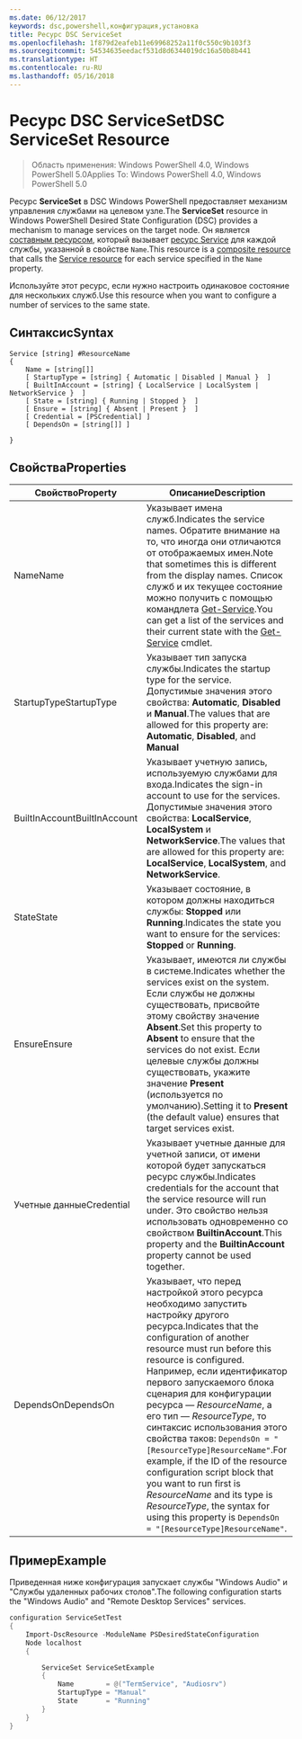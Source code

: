 ```yaml
---
ms.date: 06/12/2017
keywords: dsc,powershell,конфигурация,установка
title: Ресурс DSC ServiceSet
ms.openlocfilehash: 1f879d2eafeb11e69968252a11f0c550c9b103f3
ms.sourcegitcommit: 54534635eedacf531d8d6344019dc16a50b8b441
ms.translationtype: HT
ms.contentlocale: ru-RU
ms.lasthandoff: 05/16/2018
---
```

# <a name="dsc-serviceset-resource"></a><span data-ttu-id="1dd81-103">Ресурс DSC ServiceSet</span><span class="sxs-lookup"><span data-stu-id="1dd81-103">DSC ServiceSet Resource</span></span>

> <span data-ttu-id="1dd81-104">Область применения: Windows PowerShell 4.0, Windows PowerShell 5.0</span><span class="sxs-lookup"><span data-stu-id="1dd81-104">Applies To: Windows PowerShell 4.0, Windows PowerShell 5.0</span></span>


<span data-ttu-id="1dd81-105">Ресурс **ServiceSet** в DSC Windows PowerShell предоставляет механизм управления службами на целевом узле.</span><span class="sxs-lookup"><span data-stu-id="1dd81-105">The **ServiceSet** resource in Windows PowerShell Desired State Configuration (DSC) provides a mechanism to manage services on the target node.</span></span> <span data-ttu-id="1dd81-106">Он является [составным ресурсом](authoringResourceComposite.md), который вызывает [ресурс Service](serviceResource.md) для каждой службы, указанной в свойстве `Name`.</span><span class="sxs-lookup"><span data-stu-id="1dd81-106">This resource is a [composite resource](authoringResourceComposite.md) that calls the [Service resource](serviceResource.md) for each service specified in the `Name` property.</span></span>

<span data-ttu-id="1dd81-107">Используйте этот ресурс, если нужно настроить одинаковое состояние для нескольких служб.</span><span class="sxs-lookup"><span data-stu-id="1dd81-107">Use this resource when you want to configure a number of services to the same state.</span></span>

## <a name="syntax"></a><span data-ttu-id="1dd81-108">Синтаксис</span><span class="sxs-lookup"><span data-stu-id="1dd81-108">Syntax</span></span>

```
Service [string] #ResourceName
{
    Name = [string[]]
    [ StartupType = [string] { Automatic | Disabled | Manual }  ]
    [ BuiltInAccount = [string] { LocalService | LocalSystem | NetworkService }  ]
    [ State = [string] { Running | Stopped }  ]
    [ Ensure = [string] { Absent | Present }  ]
    [ Credential = [PSCredential] ]
    [ DependsOn = [string[]] ]

}
```

## <a name="properties"></a><span data-ttu-id="1dd81-109">Свойства</span><span class="sxs-lookup"><span data-stu-id="1dd81-109">Properties</span></span>

|  <span data-ttu-id="1dd81-110">Свойство</span><span class="sxs-lookup"><span data-stu-id="1dd81-110">Property</span></span>  |  <span data-ttu-id="1dd81-111">Описание</span><span class="sxs-lookup"><span data-stu-id="1dd81-111">Description</span></span>   |
|---|---|
| <span data-ttu-id="1dd81-112">Name</span><span class="sxs-lookup"><span data-stu-id="1dd81-112">Name</span></span>| <span data-ttu-id="1dd81-113">Указывает имена служб.</span><span class="sxs-lookup"><span data-stu-id="1dd81-113">Indicates the service names.</span></span> <span data-ttu-id="1dd81-114">Обратите внимание на то, что иногда они отличаются от отображаемых имен.</span><span class="sxs-lookup"><span data-stu-id="1dd81-114">Note that sometimes this is different from the display names.</span></span> <span data-ttu-id="1dd81-115">Список служб и их текущее состояние можно получить с помощью командлета [Get-Service](https://technet.microsoft.com/library/hh849804.aspx).</span><span class="sxs-lookup"><span data-stu-id="1dd81-115">You can get a list of the services and their current state with the [Get-Service](https://technet.microsoft.com/library/hh849804.aspx) cmdlet.</span></span>|
| <span data-ttu-id="1dd81-116">StartupType</span><span class="sxs-lookup"><span data-stu-id="1dd81-116">StartupType</span></span>| <span data-ttu-id="1dd81-117">Указывает тип запуска службы.</span><span class="sxs-lookup"><span data-stu-id="1dd81-117">Indicates the startup type for the service.</span></span> <span data-ttu-id="1dd81-118">Допустимые значения этого свойства: **Automatic**, **Disabled** и **Manual**.</span><span class="sxs-lookup"><span data-stu-id="1dd81-118">The values that are allowed for this property are: **Automatic**, **Disabled**, and **Manual**</span></span>|
| <span data-ttu-id="1dd81-119">BuiltInAccount</span><span class="sxs-lookup"><span data-stu-id="1dd81-119">BuiltInAccount</span></span>| <span data-ttu-id="1dd81-120">Указывает учетную запись, используемую службами для входа.</span><span class="sxs-lookup"><span data-stu-id="1dd81-120">Indicates the sign-in account to use for the services.</span></span> <span data-ttu-id="1dd81-121">Допустимые значения этого свойства: **LocalService**, **LocalSystem** и **NetworkService**.</span><span class="sxs-lookup"><span data-stu-id="1dd81-121">The values that are allowed for this property are: **LocalService**, **LocalSystem**, and **NetworkService**.</span></span>|
| <span data-ttu-id="1dd81-122">State</span><span class="sxs-lookup"><span data-stu-id="1dd81-122">State</span></span>| <span data-ttu-id="1dd81-123">Указывает состояние, в котором должны находиться службы: **Stopped** или **Running**.</span><span class="sxs-lookup"><span data-stu-id="1dd81-123">Indicates the state you want to ensure for the services: **Stopped** or **Running**.</span></span>|
| <span data-ttu-id="1dd81-124">Ensure</span><span class="sxs-lookup"><span data-stu-id="1dd81-124">Ensure</span></span>| <span data-ttu-id="1dd81-125">Указывает, имеются ли службы в системе.</span><span class="sxs-lookup"><span data-stu-id="1dd81-125">Indicates whether the services exist on the system.</span></span> <span data-ttu-id="1dd81-126">Если службы не должны существовать, присвойте этому свойству значение **Absent**.</span><span class="sxs-lookup"><span data-stu-id="1dd81-126">Set this property to **Absent** to ensure that the services do not exist.</span></span> <span data-ttu-id="1dd81-127">Если целевые службы должны существовать, укажите значение **Present** (используется по умолчанию).</span><span class="sxs-lookup"><span data-stu-id="1dd81-127">Setting it to **Present** (the default value) ensures that target services exist.</span></span>|
| <span data-ttu-id="1dd81-128">Учетные данные</span><span class="sxs-lookup"><span data-stu-id="1dd81-128">Credential</span></span>| <span data-ttu-id="1dd81-129">Указывает учетные данные для учетной записи, от имени которой будет запускаться ресурс службы.</span><span class="sxs-lookup"><span data-stu-id="1dd81-129">Indicates credentials for the account that the service resource will run under.</span></span> <span data-ttu-id="1dd81-130">Это свойство нельзя использовать одновременно со свойством **BuiltinAccount**.</span><span class="sxs-lookup"><span data-stu-id="1dd81-130">This property and the **BuiltinAccount** property cannot be used together.</span></span>|
| <span data-ttu-id="1dd81-131">DependsOn</span><span class="sxs-lookup"><span data-stu-id="1dd81-131">DependsOn</span></span>| <span data-ttu-id="1dd81-132">Указывает, что перед настройкой этого ресурса необходимо запустить настройку другого ресурса.</span><span class="sxs-lookup"><span data-stu-id="1dd81-132">Indicates that the configuration of another resource must run before this resource is configured.</span></span> <span data-ttu-id="1dd81-133">Например, если идентификатор первого запускаемого блока сценария для конфигурации ресурса — *ResourceName*, а его тип — *ResourceType*, то синтаксис использования этого свойства таков: `DependsOn = "[ResourceType]ResourceName"`.</span><span class="sxs-lookup"><span data-stu-id="1dd81-133">For example, if the ID of the resource configuration script block that you want to run first is *ResourceName* and its type is *ResourceType*, the syntax for using this property is `DependsOn = "[ResourceType]ResourceName"`.</span></span>|



## <a name="example"></a><span data-ttu-id="1dd81-134">Пример</span><span class="sxs-lookup"><span data-stu-id="1dd81-134">Example</span></span>

<span data-ttu-id="1dd81-135">Приведенная ниже конфигурация запускает службы "Windows Audio" и "Службы удаленных рабочих столов".</span><span class="sxs-lookup"><span data-stu-id="1dd81-135">The following configuration starts the "Windows Audio" and "Remote Desktop Services" services.</span></span>

```powershell
configuration ServiceSetTest
{
    Import-DscResource -ModuleName PSDesiredStateConfiguration
    Node localhost
    {

        ServiceSet ServiceSetExample
        {
            Name        = @("TermService", "Audiosrv")
            StartupType = "Manual"
            State       = "Running"
        }
    }
}
```